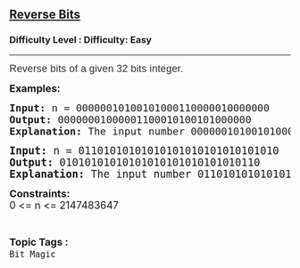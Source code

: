 <h2><a href="https://www.geeksforgeeks.org/problems/reverse-bits--142401/1?page=1&sortBy=accuracy">Reverse Bits</a></h2><h3>Difficulty Level : Difficulty: Easy</h3><hr><div class="problems_problem_content__Xm_eO"><p><span style="background-color: #ffffff; color: #273239; font-family: Nunito, sans-serif; font-size: 18px; letter-spacing: 0.162px; text-align: justify;">Reverse bits of a given 32 bits integer.</span></p>
<p><strong style="font-size: 18px;">Examples:</strong></p>
<pre><span style="font-size: 18px;"><strong>Input: </strong></span><span style="font-size: 18px;">n = 00000010100101000110000010000000</span><span style="font-size: 18px;">
<strong>Output: </strong>00000001000001100010100101000000<strong>
Explanation: </strong></span><span style="font-size: 18px;">The input number 00000010100101000110000010000000 after reversing the binary form, we get 00000001000001100010100101000000 in binary.</span></pre>
<pre><span style="font-size: 14pt;"><strong>Input: </strong>n = 01101010101010101010101010101010
<strong>Output: </strong>01010101010101010101010101010110<strong>
Explanation: </strong></span><span style="font-size: 18.6667px;">The input number 01101010101010101010101010101010 after reversing the binary form, we get 01010101010101010101010101010110 in binary.</span></pre>
<p><span style="font-size: 18px;"><strong>Constraints:<br></strong>0 &lt;= n &lt;= 2147483647</span></p></div><br><p><span style=font-size:18px><strong>Topic Tags : </strong><br><code>Bit Magic</code>&nbsp;